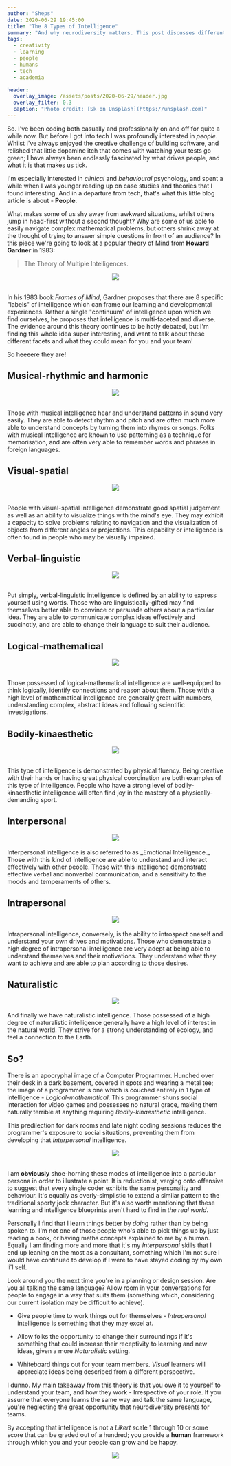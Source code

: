 ```yaml
---
author: "Sheps"
date: 2020-06-29 19:45:00
title: "The 8 Types of Intelligence"
summary: "And why neurodiversity matters. This post discusses different types of intelligence, and why it can be helpful to understand your friends learning modes!"
tags:
  - creativity
  - learning
  - people
  - humans
  - tech
  - academia

header:
  overlay_image: /assets/posts/2020-06-29/header.jpg
  overlay_filter: 0.3
  caption: "Photo credit: [Sk on Unsplash](https://unsplash.com)"
---
```


So. I've been coding both casually and professionally on and off for quite a while now. But before I got into tech I was profoundly interested in _people_. Whilst I've always enjoyed the
creative challenge of building software, and relished that little dopamine itch that comes with
watching your tests go green; I have always been endlessly fascinated by what drives people,
and what it is that makes us tick.

I'm especially interested in _clinical_ and _behavioural_ psychology, and spent a while
when I was younger reading up on case studies and theories that I found interesting. And in a
departure from tech, that's what this little blog article is about - **People**.

What makes some of us shy away from awkward situations, whilst others jump in head-first without
a second thought? Why are some of us able to easily navigate complex mathematical problems, but
others shrink away at the thought of trying to answer simple questions in front of an audience?
In this piece we're going to look at a popular theory of Mind from **Howard Gardner** in 1983:

> The Theory of Multiple Intelligences.

<center>
  <img src="/assets/posts/2020-06-29/multiple.jpg">
</center>

<br/>

In his 1983 book _Frames of Mind_, Gardner proposes that there are 8 specific "labels" of
intelligence which can frame our learning and developmental experiences. Rather a single
"continuum" of intelligence upon which we find ourselves, he proposes that intelligence is
multi-faceted and diverse. The evidence around this theory continues to be hotly debated, but
I'm finding this whole idea super interesting, and want to talk about these different facets
and what they could mean for you and your team!

So heeeere they are!

## Musical-rhythmic and harmonic

<center>
  <img src="/assets/posts/2020-06-29/music.jpg">
</center>

<br/>

Those with musical intelligence hear and understand patterns in sound very easily. They are able
to detect rhythm and pitch and are often much more able to understand concepts by turning them
into rhymes or songs. Folks with musical intelligence are known to use patterning as a technique
for memorisation, and are often very able to remember words and phrases in foreign languages.

## Visual-spatial

<center>
  <img src="/assets/posts/2020-06-29/shapes.jpg">
</center>

<br/>

People with visual-spatial intelligence demonstrate good spatial judgement as well as an ability
to visualize things with the mind's eye. They may exhibit a capacity to solve problems relating
to navigation and the visualization of objects from different angles or projections. This
capability or intelligence is often found in people who may be visually impaired.

## Verbal-linguistic

<center>
  <img src="/assets/posts/2020-06-29/verbal.jpg">
</center>

<br/>

Put simply, verbal-linguistic intelligence is defined by an ability to express yourself using
words. Those who are linguistically-gifted may find themselves better able to convince or
persuade others about a particular idea. They are able to communicate complex ideas effectively
and succinctly, and are able to change their language to suit their audience.

## Logical-mathematical

<center>
  <img src="/assets/posts/2020-06-29/maths.jpg">
</center>

<br/>

Those possessed of logical-mathematical intelligence are well-equipped to think logically,
identify connections and reason about them. Those with a high level of mathematical intelligence
are generally great with numbers, understanding complex, abstract ideas and following
scientific investigations.

## Bodily-kinaesthetic

<center>
  <img src="/assets/posts/2020-06-29/dance.jpg">
</center>

<br/>

This type of intelligence is demonstrated by physical fluency. Being creative with their
hands or having great physical coordination are both examples of this type of intelligence.
People who have a strong level of bodily-kinaesthetic intelligence will often find joy in
the mastery of a physically-demanding sport.

## Interpersonal

<center>
  <img src="/assets/posts/2020-06-29/social.jpg">
</center>

<br/>
Interpersonal intelligence is also referred to as _Emotional Intelligence._ Those with this
kind of intelligence are able to understand and interact effectively with other people.
Those with this intelligence demonstrate effective verbal and nonverbal communication, and
a sensitivity to the moods and temperaments of others.

## Intrapersonal

<center>
  <img src="/assets/posts/2020-06-29/lonely.jpg">
</center>

<br/>
Intrapersonal intelligence, conversely, is the ability to introspect oneself and understand
your own drives and motivations. Those who demonstrate a high degree of intrapersonal
intelligence are very adept at being able to understand themselves and their motivations. They
understand what they want to achieve and are able to plan according to those desires.

## Naturalistic

<center>
  <img src="/assets/posts/2020-06-29/nature.jpg">
</center>

<br/>
And finally we have naturalistic intelligence. Those possessed of a high degree of naturalistic
intelligence generally have a high level of interest in the natural world. They strive for a
strong understanding of ecology, and feel a connection to the Earth.

## So?

There is an apocryphal image of a Computer Programmer. Hunched over their desk in a dark
basement, covered in spots and wearing a metal tee; the image of a programmer is one which is
couched entirely in 1 type of intelligence - _Logical-mathematical_. This programmer shuns
social interaction for video games and possesses no natural grace, making them naturally
terrible at anything requiring _Bodily-kinaesthetic_ intelligence.

This predilection for dark rooms and late night coding sessions reduces the programmer's
exposure to social situations, preventing them from developing that _Interpersonal_
intelligence.

<center>
  <img src="/assets/posts/2020-06-29/nerd.jpg">
</center>

<br/>

I am **obviously** shoe-horning these modes of intelligence into a particular persona in order
to illustrate a point. It is reductionist, verging onto offensive to suggest that every single
coder exhibits the same personality and behaviour. It's equally as overly-simplistic to extend
a similar pattern to the traditional sporty jock character. But it's also worth mentioning that
these learning and intelligence blueprints aren't hard to find in _the real world_.

Personally I find that I learn things better by _doing_ rather than by being spoken to. I'm not
one of those people who's able to pick things up by just reading a book, or having maths
concepts explained to me by a human. Equally I am finding more and more that it's my
_Interpersonal_ skills that I end up leaning on the most as a consultant, something which I'm
not sure I would have continued to develop if I were to have stayed coding by my own li'l self.

Look around you the next time you're in a planning or design session. Are you all talking
the same language? Allow room in your conversations for people to engage in a way that suits
them (something which, considering our current isolation may be difficult to achieve).

- Give people time to work things out for themselves - _Intrapersonal_ intelligence is something that they may excel at.

- Allow folks the opportunity to change their surroundings if it's something that could increase their receptivity to learning and new ideas, given a more _Naturalistic_ setting.

- Whiteboard things out for your team members. _Visual_ learners will appreciate ideas being described from a different perspective.

I dunno. My main takeaway from this theory is that you owe it to yourself to understand your team, and how they work - Irrespective of your role. If you assume that everyone learns the
same way and talk the same language, you're neglecting the great opportunity that
neurodiversity presents for teams.

By accepting that intelligence is not a _Likert_ scale 1 through 10 or some score that can be
graded out of a hundred; you provide a **human** framework through which you and your people
can grow and be happy.

<center>
  <img src="/assets/posts/2020-06-29/happy.jpg">
</center>
